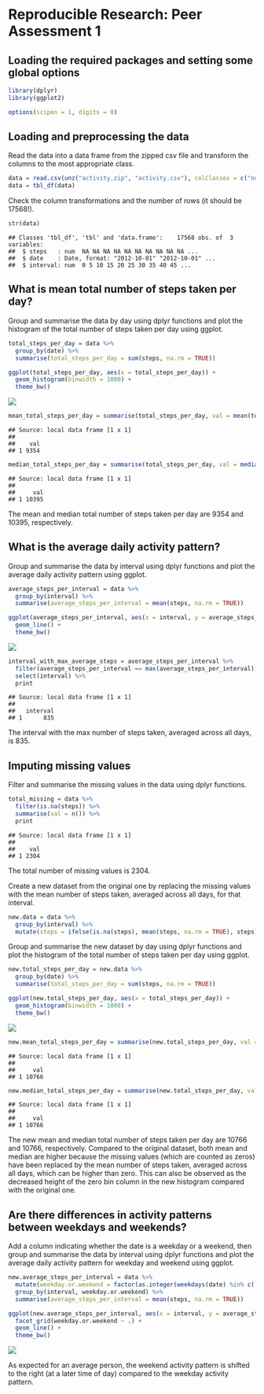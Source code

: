 # Reproducible Research: Peer Assessment 1

## Loading the required packages and setting some global options


```r
library(dplyr)
library(ggplot2)

options(scipen = 1, digits = 0)
```

## Loading and preprocessing the data

Read the data into a data frame from the zipped csv file and transform the columns to the most appropriate class.


```r
data = read.csv(unz("activity.zip", "activity.csv"), colClasses = c("numeric", "Date", "numeric"))
data = tbl_df(data)
```

Check the column transformations and the number of rows (it should be 17568!).


```r
str(data)
```

```
## Classes 'tbl_df', 'tbl' and 'data.frame':	17568 obs. of  3 variables:
##  $ steps   : num  NA NA NA NA NA NA NA NA NA NA ...
##  $ date    : Date, format: "2012-10-01" "2012-10-01" ...
##  $ interval: num  0 5 10 15 20 25 30 35 40 45 ...
```


## What is mean total number of steps taken per day?

Group and summarise the data by day using dplyr functions and plot the histogram of the total number of steps taken per day using ggplot.


```r
total_steps_per_day = data %>%
  group_by(date) %>%
  summarise(total_steps_per_day = sum(steps, na.rm = TRUE))

ggplot(total_steps_per_day, aes(x = total_steps_per_day)) +
  geom_histogram(binwidth = 1000) +
  theme_bw()
```

![](PA1_template_files/figure-html/unnamed-chunk-4-1.png) 

```r
mean_total_steps_per_day = summarise(total_steps_per_day, val = mean(total_steps_per_day)) %>% print
```

```
## Source: local data frame [1 x 1]
## 
##    val
## 1 9354
```

```r
median_total_steps_per_day = summarise(total_steps_per_day, val = median(total_steps_per_day)) %>% print
```

```
## Source: local data frame [1 x 1]
## 
##     val
## 1 10395
```

The mean and median total number of steps taken per day are 9354 and 10395, respectively.

## What is the average daily activity pattern?

Group and summarise the data by interval using dplyr functions and plot the average daily activity pattern using ggplot.


```r
average_steps_per_interval = data %>%
  group_by(interval) %>%
  summarise(average_steps_per_interval = mean(steps, na.rm = TRUE))

ggplot(average_steps_per_interval, aes(x = interval, y = average_steps_per_interval)) +
  geom_line() +
  theme_bw()
```

![](PA1_template_files/figure-html/unnamed-chunk-5-1.png) 

```r
interval_with_max_average_steps = average_steps_per_interval %>%
  filter(average_steps_per_interval == max(average_steps_per_interval)) %>%
  select(interval) %>%
  print
```

```
## Source: local data frame [1 x 1]
## 
##   interval
## 1      835
```

The interval with the max number of steps taken, averaged across all days, is 835.

## Imputing missing values

Filter and summarise the missing values in the data using dplyr functions.


```r
total_missing = data %>%
  filter(is.na(steps)) %>%
  summarise(val = n()) %>%
  print
```

```
## Source: local data frame [1 x 1]
## 
##    val
## 1 2304
```

The total number of missing values is 2304.

Create a new dataset from the original one by replacing the missing values with the mean number of steps taken, averaged across all days, for that interval.


```r
new.data = data %>%
  group_by(interval) %>%
  mutate(steps = ifelse(is.na(steps), mean(steps, na.rm = TRUE), steps))
```

Group and summarise the new dataset by day using dplyr functions and plot the histogram of the total number of steps taken per day using ggplot.


```r
new.total_steps_per_day = new.data %>%
  group_by(date) %>%
  summarise(total_steps_per_day = sum(steps, na.rm = TRUE))

ggplot(new.total_steps_per_day, aes(x = total_steps_per_day)) +
  geom_histogram(binwidth = 1000) +
  theme_bw()
```

![](PA1_template_files/figure-html/unnamed-chunk-8-1.png) 

```r
new.mean_total_steps_per_day = summarise(new.total_steps_per_day, val = mean(total_steps_per_day)) %>% print
```

```
## Source: local data frame [1 x 1]
## 
##     val
## 1 10766
```

```r
new.median_total_steps_per_day = summarise(new.total_steps_per_day, val = median(total_steps_per_day)) %>% print
```

```
## Source: local data frame [1 x 1]
## 
##     val
## 1 10766
```

The new mean and median total number of steps taken per day are 10766 and 10766, respectively. Compared to the original dataset, both mean and median are higher because the missing values (which are counted as zeros) have been replaced by the mean number of steps taken, averaged across all days, which can be higher than zero. This can also be observed as the decreased height of the zero bin column in the new histogram compared with the original one.

## Are there differences in activity patterns between weekdays and weekends?

Add a column indicating whether the date is a weekday or a weekend, then group and summarise the data by interval using dplyr functions and plot the average daily activity pattern for weekday and weekend using ggplot.


```r
new.average_steps_per_interval = data %>%
  mutate(weekday.or.weekend = factor(as.integer(weekdays(date) %in% c('Saturday', 'Sunday')), levels=c(0,1), labels=c('weekday','weekend'))) %>%
  group_by(interval, weekday.or.weekend) %>%
  summarise(average_steps_per_interval = mean(steps, na.rm = TRUE))

ggplot(new.average_steps_per_interval, aes(x = interval, y = average_steps_per_interval)) +
  facet_grid(weekday.or.weekend ~ .) +
  geom_line() +
  theme_bw()
```

![](PA1_template_files/figure-html/unnamed-chunk-9-1.png) 

As expected for an average person, the weekend activity pattern is shifted to the right (at a later time of day) compared to the weekday activity pattern.
